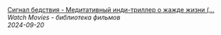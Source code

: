 <!--2024-09-20 16:05:54-->
<div class="yb">
  <a class="nodecor" href="/posts.html?filmy/signal_bedstviya_-_meditativnyj_indi-triller_o_jajde_jizni_film_ujasov">
    <img class="preview" data-videoid="bXYPA_GCCG0" src="https://i3.ytimg.com/vi/bXYPA_GCCG0/hqdefault.jpg" align="middle" alt="">
  </a>
  <div class="inlbl text">
    <a class="nodecor" href="/posts.html?filmy/signal_bedstviya_-_meditativnyj_indi-triller_o_jajde_jizni_film_ujasov">Сигнал бедствия - Медитативный инди-триллер о жажде жизни (...</a><br>
    <i class="smaller2">Watch Movies - библиотека фильмов</i><br>
    <i class="smaller3">2024-09-20</i>
  </div>
</div>
